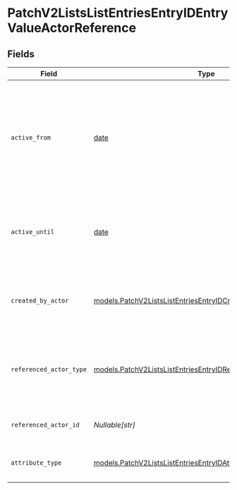 # PatchV2ListsListEntriesEntryIDEntryValueActorReference


## Fields

| Field                                                                                                                                      | Type                                                                                                                                       | Required                                                                                                                                   | Description                                                                                                                                | Example                                                                                                                                    |
| ------------------------------------------------------------------------------------------------------------------------------------------ | ------------------------------------------------------------------------------------------------------------------------------------------ | ------------------------------------------------------------------------------------------------------------------------------------------ | ------------------------------------------------------------------------------------------------------------------------------------------ | ------------------------------------------------------------------------------------------------------------------------------------------ |
| `active_from`                                                                                                                              | [date](https://docs.python.org/3/library/datetime.html#date-objects)                                                                       | :heavy_check_mark:                                                                                                                         | The point in time at which this value was made "active". `active_from` can be considered roughly analogous to `created_at`.                | 2023-01-01T15:00:00.000000000Z                                                                                                             |
| `active_until`                                                                                                                             | [date](https://docs.python.org/3/library/datetime.html#date-objects)                                                                       | :heavy_check_mark:                                                                                                                         | The point in time at which this value was deactivated. If `null`, the value is active.                                                     | 2023-01-01T15:00:00.000000000Z                                                                                                             |
| `created_by_actor`                                                                                                                         | [models.PatchV2ListsListEntriesEntryIDCreatedByActor1](../models/patchv2listslistentriesentryidcreatedbyactor1.md)                         | :heavy_check_mark:                                                                                                                         | The actor that created this value.                                                                                                         | {<br/>"type": "workspace-member",<br/>"id": "50cf242c-7fa3-4cad-87d0-75b1af71c57b"<br/>}                                                   |
| `referenced_actor_type`                                                                                                                    | [models.PatchV2ListsListEntriesEntryIDReferencedActorType](../models/patchv2listslistentriesentryidreferencedactortype.md)                 | :heavy_check_mark:                                                                                                                         | The type of the referenced actor. [Read more information on actor types here](/docs/actors).                                               | workspace-member                                                                                                                           |
| `referenced_actor_id`                                                                                                                      | *Nullable[str]*                                                                                                                            | :heavy_check_mark:                                                                                                                         | The ID of the referenced actor.                                                                                                            | 50cf242c-7fa3-4cad-87d0-75b1af71c57b                                                                                                       |
| `attribute_type`                                                                                                                           | [models.PatchV2ListsListEntriesEntryIDAttributeTypeActorReference](../models/patchv2listslistentriesentryidattributetypeactorreference.md) | :heavy_check_mark:                                                                                                                         | The attribute type of the value.                                                                                                           | actor-reference                                                                                                                            |